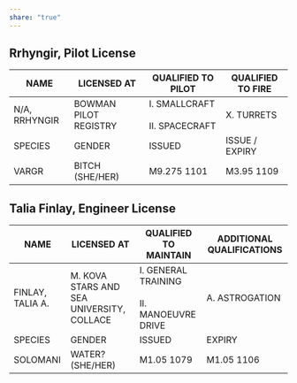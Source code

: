 ```yaml
---
share: "true"
---
```

## Rrhyngir, Pilot License


| NAME          | LICENSED AT           | QUALIFIED TO PILOT                  | QUALIFIED TO FIRE |
| ------------- | --------------------- | ----------------------------------- | ----------------- |
| N/A, RRHYNGIR | BOWMAN PILOT REGISTRY | I. SMALLCRAFT<br><br>II. SPACECRAFT | X. TURRETS        |
| SPECIES       | GENDER                | ISSUED                              | ISSUE / EXPIRY    |
| VARGR         | BITCH (SHE/HER)       | M9.275 1101                         | M3.95 1109        |

## Talia Finlay, Engineer License

| NAME             | LICENSED AT                               | QUALIFIED TO MAINTAIN                          | ADDITIONAL QUALIFICATIONS |
| ---------------- | ----------------------------------------- | ---------------------------------------------- | ------------------------- |
| FINLAY, TALIA A. | M. KOVA STARS AND SEA UNIVERSITY, COLLACE | I. GENERAL TRAINING<br><br>II. MANOEUVRE DRIVE | A. ASTROGATION            |
| SPECIES          | GENDER                                    | ISSUED                                         | EXPIRY                    |
| SOLOMANI         | WATER? (SHE/HER)                          | M1.05 1079                                     | M1.05 1106                |